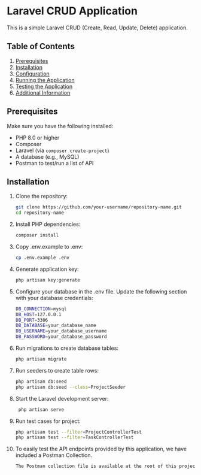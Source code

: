 # Laravel CRUD Application

This is a simple Laravel CRUD (Create, Read, Update, Delete) application.

## Table of Contents

1. [Prerequisites](#prerequisites)
2. [Installation](#installation)
3. [Configuration](#configuration)
4. [Running the Application](#running-the-application)
5. [Testing the Application](#testing-the-application)
6. [Additional Information](#additional-information)

## Prerequisites

Make sure you have the following installed:

- PHP 8.0 or higher
- Composer
- Laravel (via `composer create-project`)
- A database (e.g., MySQL)
- Postman to test/run a list of API

## Installation

1. Clone the repository:
   ```bash
   git clone https://github.com/your-username/repository-name.git
   cd repository-name

2. Install PHP dependencies:
    ```bash
    composer install
   
3. Copy .env.example to .env:
    ```bash
    cp .env.example .env
   
4. Generate application key:
    ```bash
   php artisan key:generate
   
5. Configure your database in the .env file. Update the following section with your database credentials:
     ```bash
     DB_CONNECTION=mysql
     DB_HOST=127.0.0.1
     DB_PORT=3306
     DB_DATABASE=your_database_name
     DB_USERNAME=your_database_username
     DB_PASSWORD=your_database_password
  
6. Run migrations to create database tables:
    ```bash
    php artisan migrate
    
7. Run seeders to create table rows:
    ```bash
    php artisan db:seed
    php artisan db:seed --class=ProjectSeeder
    
8. Start the Laravel development server:
   ```bash
    php artisan serve
   
9. Run test cases for project:
    ```bash
    php artisan test --filter=ProjectControllerTest
    php artisan test --filter=TaskControllerTest

10. To easily test the API endpoints provided by this application, we have included a Postman Collection.
    ```bash
    The Postman collection file is available at the root of this project structure as **Project Management Rest API.postman_collection.json**. Download this file and import to postman.
